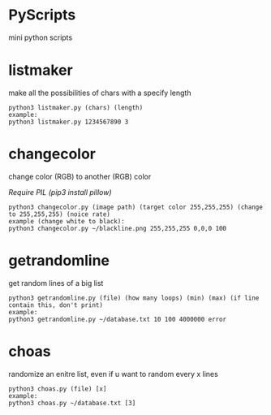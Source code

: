 # PyScripts
mini python scripts

# listmaker
make all the possibilities of chars with a specify length
```
python3 listmaker.py (chars) (length)
example:
python3 listmaker.py 1234567890 3
```

# changecolor
change color (RGB) to another (RGB) color

*Require PIL (pip3 install pillow)*
```
python3 changecolor.py (image path) (target color 255,255,255) (change to 255,255,255) (noice rate)
example (change white to black):
python3 changecolor.py ~/blackline.png 255,255,255 0,0,0 100
```

# getrandomline
get random lines of a big list
```
python3 getrandomline.py (file) (how many loops) (min) (max) (if line contain this, don't print)
example:
python3 getrandomline.py ~/database.txt 10 100 4000000 error 
```

# choas
randomize an enitre list, even if u want to random every x lines
```
python3 choas.py (file) [x]
example:
python3 choas.py ~/database.txt [3]
```



